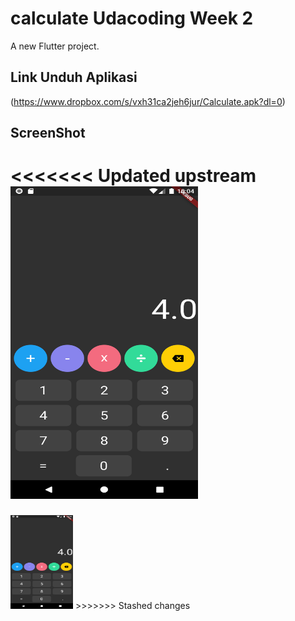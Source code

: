 # calculate Udacoding Week 2

A new Flutter project.

## Link Unduh Aplikasi
(https://www.dropbox.com/s/vxh31ca2jeh6jur/Calculate.apk?dl=0)

## ScreenShot
<<<<<<< Updated upstream
<img src="images/Screenshot_1596895447.png" height="500" width="300">
=======
<img src="images/Screenshot_1596895447.png" height="150" width="100">
>>>>>>> Stashed changes

